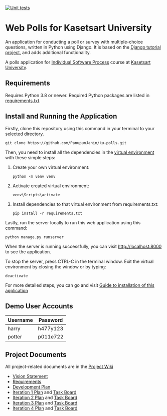 [![Unit tests](https://github.com/PanupunJanin/ku-polls/actions/workflows/django.yml/badge.svg)](https://github.com/PanupunJanin/ku-polls/actions/workflows/django.yml)

# Web Polls for Kasetsart University

An application for conducting a poll or survey with multiple-choice questions, written in Python using Django. It is based on the [Django tutorial project][django-tutorial], and adds additional functionality.

A polls application for [Individual Software Process](https://cpske.github.io/ISP) course at [Kasetsart University](https://ku.ac.th).

## Requirements

Requires Python 3.8 or newer.  Required Python packages are listed in [requirements.txt](./requirements.txt). 

## Install and Running the Application

Firstly, clone this repository using this command in your terminal to your selected directory.
```
git clone https://github.com/PanupunJanin/ku-polls.git
```

Then, you need to install all the dependencies in the [virtual environment](https://docs.python.org/3/library/venv.html)
with these simple steps:

1. Create your own virtual environment:
   ```
   python -m venv venv
   ```
2. Activate created virtual environment:
   ```
   venv\Scripts\activate
   ```
3. Install dependencies to that virtual environment from requirements.txt:
   ```
   pip install -r requirements.txt
   ```

Lastly, run the server locally to run this web application using this command:
```
python manage.py runserver
```
When the server is running successfully, you can visit 
<http://localhost:8000> to see the application.

To stop the server, press CTRL-C in the terminal window. Exit the virtual environment by closing the window or by typing:
   ```
   deactivate
   ```

For more detailed steps, you can go and visit 
[Guide to installation of this application](./Installation.md)


## Demo User Accounts

| Username | Password |
|----------|----------|
| harry    | h477y123 |
| potter   | p011e722 |


## Project Documents

All project-related documents are in the [Project Wiki](https://github.com/PanupunJanin/ku-polls/wiki)

- [Vision Statement](https://github.com/PanupunJanin/ku-polls/wiki/Vision-Statement)
- [Requirements](https://github.com/PanupunJanin/ku-polls/wiki/Requirements)
- [Development Plan](https://github.com/PanupunJanin/ku-polls/wiki/Development-Plan)
- [Iteration 1 Plan](https://github.com/PanupunJanin/ku-polls/wiki/Iteration-1-Plan) and [Task Board](https://github.com/users/PanupunJanin/projects/1)
- [Iteration 2 Plan](https://github.com/PanupunJanin/ku-polls/wiki/Iteration-2-Plan) and [Task Board](https://github.com/users/PanupunJanin/projects/2)
- [Iteration 3 Plan](https://github.com/PanupunJanin/ku-polls/wiki/Iteration-3-Plan) and [Task Board](https://github.com/users/PanupunJanin/projects/3)
- [Iteration 4 Plan](https://github.com/PanupunJanin/ku-polls/wiki/Iteration-4-Plan) and [Task Board](https://github.com/users/PanupunJanin/projects/4)

[django-tutorial]: https://docs.djangoproject.com/en/3.1/intro/tutorial01/
